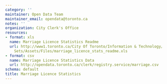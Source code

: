 ```yaml
---
category: ''
maintainer: Open Data Team
maintainer_email: opendata@toronto.ca
notes: ''
organization: City Clerk's Office
resources:
- format: xls
  name: Marriage Licence Statistics Readme
  url: http://www1.toronto.ca/City Of Toronto/Information & Technology/Open Data/Data
    Sets/Assets/Files/marriage_licence_stats_readme.xls
- format: csv
  name: Marriage Licence Statistics Data
  url: http://opendata.toronto.ca/clerk/registry.service/marriage.csv
schema: default
title: Marriage Licence Statistics
---
```

